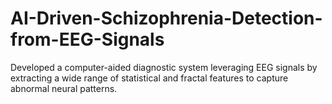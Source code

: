 # AI-Driven-Schizophrenia-Detection-from-EEG-Signals
Developed a computer-aided diagnostic system leveraging EEG signals by extracting a wide range of statistical and fractal features to capture abnormal neural patterns.
